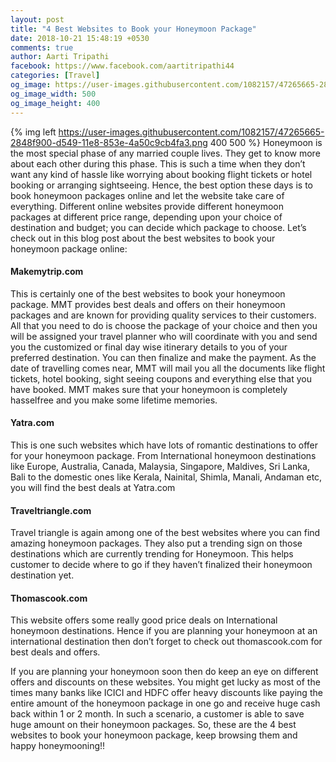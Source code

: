 ```yaml
---
layout: post
title: "4 Best Websites to Book your Honeymoon Package"
date: 2018-10-21 15:48:19 +0530
comments: true
author: Aarti Tripathi
facebook: https://www.facebook.com/aartitripathi44
categories: [Travel]
og_image: https://user-images.githubusercontent.com/1082157/47265665-2848f900-d549-11e8-853e-4a50c9cb4fa3.png
og_image_width: 500
og_image_height: 400
---
```


{% img left https://user-images.githubusercontent.com/1082157/47265665-2848f900-d549-11e8-853e-4a50c9cb4fa3.png 400 500 %}
Honeymoon is the most special phase of any married couple lives. They get to know more about each other during this phase. This is such a time when they don’t want any kind of hassle like worrying about booking flight tickets or hotel booking or arranging sightseeing. Hence, the best option these days is to book honeymoon packages online and let the website take care of everything. Different online websites provide different honeymoon packages at different price range, depending upon your choice of destination and budget; you can decide which package to choose. Let’s check out in this blog post about the best websites to book your honeymoon package online:
<!-- more -->

#### Makemytrip.com
This is certainly one of the best websites to book your honeymoon package. MMT provides best deals and offers on their honeymoon packages and are known for providing quality services to their customers. All that you need to do is choose the package of your choice and then you will be assigned your travel planner who will coordinate with you and send you the customized or final day wise itinerary details to you of your preferred destination. You can then finalize and make the payment. As the date of travelling comes near, MMT will mail you all the documents like flight tickets, hotel booking, sight seeing coupons and everything else that you have booked. MMT makes sure that your honeymoon is completely hasselfree and you make some lifetime memories. 

#### Yatra.com
This is one such websites which have lots of romantic destinations to offer for your honeymoon package. From International honeymoon destinations like Europe, Australia, Canada, Malaysia, Singapore, Maldives, Sri Lanka, Bali to the domestic ones like Kerala, Nainital, Shimla, Manali, Andaman etc, you will find the best deals at Yatra.com

#### Traveltriangle.com
Travel triangle is again among one of the best websites where you can find amazing honeymoon packages. They also put a trending sign on those destinations which are currently trending for Honeymoon. This helps customer to decide where to go if they haven’t finalized their honeymoon destination yet.

#### Thomascook.com
This website offers some really good price deals on International honeymoon destinations. Hence if you are planning your honeymoon at an international destination then don’t forget to check out thomascook.com for best deals and offers.

If you are planning your honeymoon soon then do keep an eye on different offers and discounts on these websites. You might get lucky as most of the times many banks like ICICI and HDFC offer heavy discounts like paying the entire amount of the honeymoon package in one go and receive huge cash back within 1 or 2 month. In such a scenario, a customer is able to save huge amount on their honeymoon packages.  So, these are the 4 best websites to book your honeymoon package, keep browsing them and happy honeymooning!!



